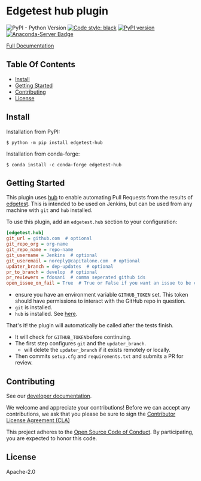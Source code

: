 # Edgetest hub plugin

![PyPI - Python Version](https://img.shields.io/pypi/pyversions/edgetest-hub)
[![Code style: black](https://img.shields.io/badge/code%20style-black-000000.svg)](https://github.com/ambv/black)
[![PyPI version](https://badge.fury.io/py/edgetest-hub.svg)](https://badge.fury.io/py/edgetest-hub)
[![Anaconda-Server Badge](https://anaconda.org/conda-forge/edgetest-hub/badges/version.svg)](https://anaconda.org/conda-forge/edgetest-hub)

[Full Documentation](https://capitalone.github.io/edgetest-hub/)

Table Of Contents
-----------------

- [Install](#install)
- [Getting Started](#getting-started)
- [Contributing](#contributing)
- [License](#license)

Install
-------

Installation from PyPI:

```console
$ python -m pip install edgetest-hub
```


Installation from conda-forge:

```console
$ conda install -c conda-forge edgetest-hub
```


Getting Started
---------------

This plugin uses [hub](https://github.com/github/hub) to enable automating Pull Requests from the results of
[edgetest](https://github.com/capitalone/edgetest). This is intended to be used on Jenkins, but can be
used from any machine with `git` and `hub` installed.

To use this plugin, add an ``edgetest.hub`` section to your configuration:

```ini
[edgetest.hub]
git_url = github.com  # optional
git_repo_org = org-name
git_repo_name = repo-name
git_username = Jenkins  # optional
git_useremail = noreply@capitalone.com  # optional
updater_branch = dep-updates  # optional
pr_to_branch = develop  # optional
pr_reviewers = fdosani  # comma seperated github ids
open_issue_on_fail = True  # True or False if you want an issue to be created when tests fail
```
- ensure you have an environment variable `GITHUB_TOKEN` set. This token should have permissions to interact with the
  GitHub repo in question.
- `git` is installed.
- `hub` is installed. See [here](https://hub.github.com/).

That's it! the plugin will automatically be called after the tests finish.

- It will check for `GITHUB_TOKEN`before continuing.
- The first step configures `git` and the `updater_branch`.
  - will delete the `updater_branch` if it exists remotely or locally.
- Then commits `setup.cfg` and `requirements.txt` and submits a PR for review.


Contributing
------------

See our [developer documentation](https://capitalone.github.io/edgetest-hub/developer.html).

We welcome and appreciate your contributions! Before we can accept any contributions, we ask that you please be sure to
sign the [Contributor License Agreement (CLA)](https://cla-assistant.io/capitalone/edgetest-hub)

This project adheres to the [Open Source Code of Conduct](https://developer.capitalone.com/resources/code-of-conduct/).
By participating, you are expected to honor this code.

License
-------

Apache-2.0
